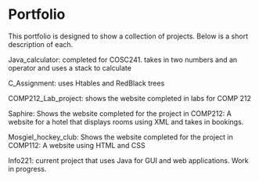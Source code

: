 # Portfolio
This portfolio is designed to show a collection of projects. 
Below is a short description of each.

Java_calculator: completed for COSC241. takes in two numbers and an operator and uses a stack to calculate

C_Assignment: uses Htables and RedBlack trees 

COMP212_Lab_project: shows the website completed in labs for COMP 212

Saphire: Shows the website completed for the project in COMP212: A website for a hotel that displays rooms using XML 
and takes in bookings.

Mosgiel_hockey_club: Shows the website completed for the project in COMP112: A website using HTML and CSS

Info221: current project that uses Java for GUI and web applications. Work in progress.
